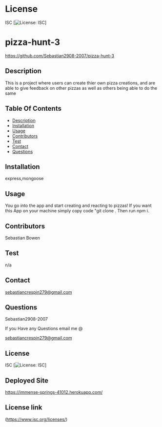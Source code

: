 # License
 ISC
[![License: ISC](https://img.shields.io/badge/License-ISC-blue.svg)]
                 
      

# pizza-hunt-3
 https://github.com/Sebastian2908-2007/pizza-hunt-3
 ## Description

This is a project where users can create thier own pizza creations, and are able to give feedback on other pizzas as well as others being able to do the same
    
 ## Table Of Contents
* [Description](#description)
* [Installation](#installation)
* [Usage](#usage)
* [Contributors](#contributors)
* [Test](#test)
* [Contact](#contact)
* [Questions](#questions)
    
 ## Installation

express,mongoose

## Usage
 You go into the app and start creating and reacting to pizzas! If you want this App on your machine simply copy code "git clone <copied from clipboard>. Then run npm i.

 ## Contributors

  Sebastian Bowen

 ## Test 

 n/a
    
## Contact

 sebastiancrespin279@gmail.com

## Questions

 Sebastian2908-2007

If you Have any Questions email me @

sebastiancrespin279@gmail.com


## License
ISC 
[![License: ISC](https://img.shields.io/badge/License-ISC-blue.svg)]
 
 ## Deployed Site
 https://immense-springs-41012.herokuapp.com/

## License link
(https://www.isc.org/licenses/)   
